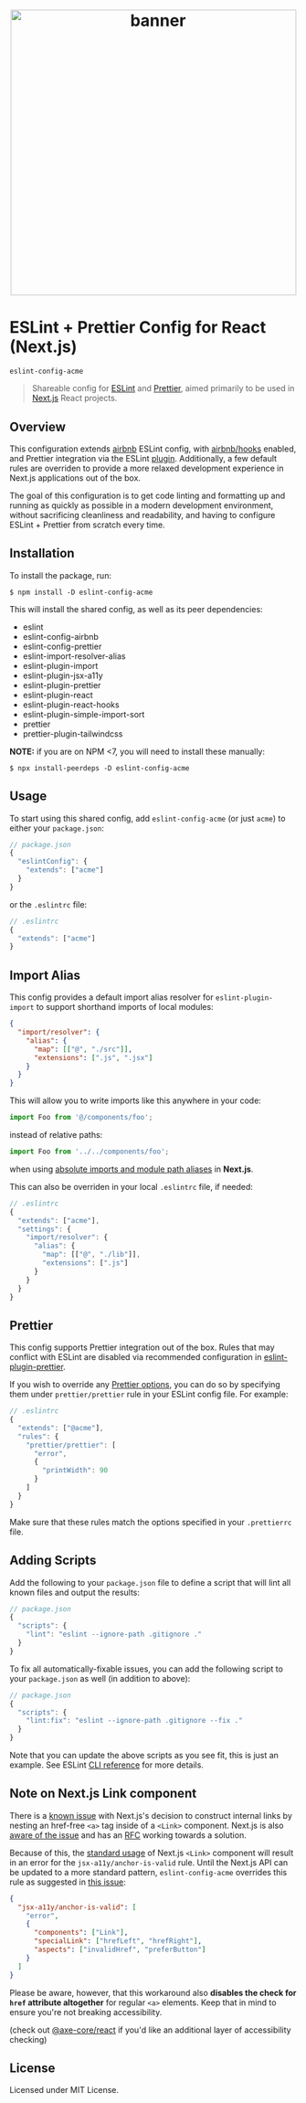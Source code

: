 <h1 align="center">
  <img width="500" src="assets/banner.png" alt="banner" />
</h1>

# ESLint + Prettier Config for React (Next.js)

`eslint-config-acme`

> Shareable config for [ESLint](https://eslint.org/) and [Prettier](https://prettier.io/), aimed primarily to be used in [Next.js](https://nextjs.org) React projects.

## Overview

This configuration extends [airbnb](https://www.npmjs.com/package/eslint-config-airbnb) ESLint config, with [airbnb/hooks](https://github.com/airbnb/javascript/tree/master/packages/eslint-config-airbnb#eslint-config-airbnbhooks) enabled, and Prettier integration via the ESLint [plugin](https://github.com/prettier/eslint-plugin-prettier). Additionally, a few default rules are overriden to provide a more relaxed development experience in Next.js applications out of the box.

The goal of this configuration is to get code linting and formatting up and running as quickly as possible in a modern development environment, without sacrificing cleanliness and readability, and having to configure ESLint + Prettier from scratch every time.

## Installation

To install the package, run:

```shell
$ npm install -D eslint-config-acme
```

This will install the shared config, as well as its peer dependencies:

- eslint
- eslint-config-airbnb
- eslint-config-prettier
- eslint-import-resolver-alias
- eslint-plugin-import
- eslint-plugin-jsx-a11y
- eslint-plugin-prettier
- eslint-plugin-react
- eslint-plugin-react-hooks
- eslint-plugin-simple-import-sort
- prettier
- prettier-plugin-tailwindcss

**NOTE:** if you are on NPM <7, you will need to install these manually:

```shell
$ npx install-peerdeps -D eslint-config-acme
```

## Usage

To start using this shared config, add `eslint-config-acme` (or just `acme`) to either your `package.json`:

```jsx
// package.json
{
  "eslintConfig": {
    "extends": ["acme"]
  }
}
```

or the `.eslintrc` file:

```jsx
// .eslintrc
{
  "extends": ["acme"]
}
```

## Import Alias

This config provides a default import alias resolver for `eslint-plugin-import` to support shorthand imports of local modules:

```json
{
  "import/resolver": {
    "alias": {
      "map": [["@", "./src"]],
      "extensions": [".js", ".jsx"]
    }
  }
}
```

This will allow you to write imports like this anywhere in your code:

```jsx
import Foo from '@/components/foo';
```

instead of relative paths:

```jsx
import Foo from '../../components/foo';
```

when using [absolute imports and module path aliases](https://nextjs.org/docs/advanced-features/module-path-aliases) in **Next.js**.

This can also be overriden in your local `.eslintrc` file, if needed:

```jsx
// .eslintrc
{
  "extends": ["acme"],
  "settings": {
    "import/resolver": {
      "alias": {
        "map": [["@", "./lib"]],
        "extensions": [".js"]
      }
    }
  }
}
```

## Prettier

This config supports Prettier integration out of the box. Rules that may conflict with ESLint are disabled via recommended configuration in [eslint-plugin-prettier](https://github.com/prettier/eslint-plugin-prettier).

If you wish to override any [Prettier options](https://prettier.io/docs/en/options.html), you can do so by specifying them under `prettier/prettier` rule in your ESLint config file. For example:

```jsx
// .eslintrc
{
  "extends": ["@acme"],
  "rules": {
    "prettier/prettier": [
      "error",
      {
        "printWidth": 90
      }
    ]
  }
}
```

Make sure that these rules match the options specified in your `.prettierrc` file.

## Adding Scripts

Add the following to your `package.json` file to define a script that will lint all known files and output the results:

```jsx
// package.json
{
  "scripts": {
    "lint": "eslint --ignore-path .gitignore ."
  }
}
```

To fix all automatically-fixable issues, you can add the following script to your `package.json` as well (in addition to above):

```jsx
// package.json
{
  "scripts": {
    "lint:fix": "eslint --ignore-path .gitignore --fix ."
  }
}
```

Note that you can update the above scripts as you see fit, this is just an example. See ESLint [CLI reference](https://eslint.org/docs/user-guide/command-line-interface) for more details.

## Note on Next.js Link component

There is a [known issue](https://github.com/jsx-eslint/eslint-plugin-jsx-a11y/issues/402) with Next.js's decision to construct internal links by nesting an href-free `<a>` tag inside of a `<Link>` component. Next.js is also [aware of the issue](https://github.com/vercel/next.js/issues/5533) and has an [RFC](https://github.com/vercel/next.js/discussions/8207) working towards a solution.

Because of this, the [standard usage](https://nextjs.org/docs/api-reference/next/link) of Next.js `<Link>` component will result in an error for the `jsx-a11y/anchor-is-valid` rule. Until the Next.js API can be updated to a more standard pattern, `eslint-config-acme` overrides this rule as suggested in [this issue](https://github.com/jsx-eslint/eslint-plugin-jsx-a11y/issues/402#issuecomment-368305051):

```json
{
  "jsx-a11y/anchor-is-valid": [
    "error",
    {
      "components": ["Link"],
      "specialLink": ["hrefLeft", "hrefRight"],
      "aspects": ["invalidHref", "preferButton"]
    }
  ]
}
```

Please be aware, however, that this workaround also **disables the check for `href` attribute altogether** for regular `<a>` elements. Keep that in mind to ensure you're not breaking accessibility.

(check out [@axe-core/react](https://www.npmjs.com/package/@axe-core/react) if you'd like an additional layer of accessibility checking)

## License

Licensed under MIT License.
